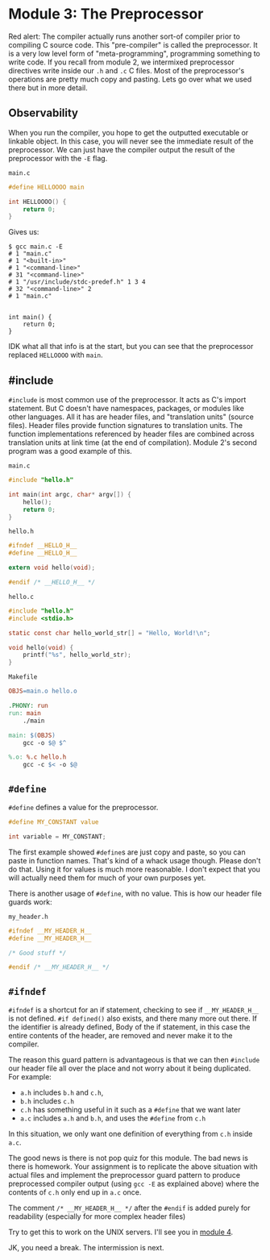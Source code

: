 # Module 3: The Preprocessor

Red alert: The compiler actually runs another sort-of compiler prior to compiling C source code. This "pre-compiler" is called the preprocessor. It is a very low level form of "meta-programming", programming something to write code. If you recall from module 2, we intermixed preprocessor directives write inside our `.h` and `.c` C files. Most of the preprocessor's operations are pretty much copy and pasting. Lets go over what we used there but in more detail.

## Observability

When you run the compiler, you hope to get the outputted executable or linkable object. In this case, you will never see the immediate result of the preprocessor. We can just have the compiler output the result of the preprocessor with the `-E` flag.

`main.c`

```c
#define HELLOOOO main

int HELLOOOO() {
    return 0;
}
```

Gives us:

```shell
$ gcc main.c -E
# 1 "main.c"
# 1 "<built-in>"
# 1 "<command-line>"
# 31 "<command-line>"
# 1 "/usr/include/stdc-predef.h" 1 3 4
# 32 "<command-line>" 2
# 1 "main.c"


int main() {
    return 0;
}
```

IDK what all that info is at the start, but you can see that the preprocessor replaced `HELLOOOO` with `main`.

## \#include

`#include` is most common use of the preprocessor. It acts as C's import statement. But C doesn't have namespaces, packages, or modules like other languages. All it has are header files, and "translation units" (source files). Header files provide function signatures to translation units. The function implementations referenced by header files are combined across translation units at link time (at the end of compilation). Module 2's second program was a good example of this.

`main.c`

```c
#include "hello.h"

int main(int argc, char* argv[]) {
    hello();
    return 0;
}
```

`hello.h`

```c
#ifndef __HELLO_H__
#define __HELLO_H__

extern void hello(void);

#endif /* __HELLO_H__ */
```

`hello.c`

```c
#include "hello.h"
#include <stdio.h>

static const char hello_world_str[] = "Hello, World!\n";

void hello(void) {
    printf("%s", hello_world_str);
}
```

`Makefile`

```makefile
OBJS=main.o hello.o

.PHONY: run
run: main
    ./main

main: $(OBJS)
    gcc -o $@ $^

%.o: %.c hello.h
    gcc -c $< -o $@
```

## `#define`

`#define` defines a value for the preprocessor.

```c
#define MY_CONSTANT value

int variable = MY_CONSTANT;
```

The first example showed `#define`s are just copy and paste, so you can paste in function names. That's kind of a whack usage though. Please don't do that. Using it for values is much more reasonable. I don't expect that you will actually need them for much of your own purposes yet.

There is another usage of `#define`, with no value. This is how our header file guards work:

`my_header.h`

```c
#ifndef __MY_HEADER_H__
#define __MY_HEADER_H__

/* Good stuff */

#endif /* __MY_HEADER_H__ */
```

## `#ifndef`

`#ifndef` is a shortcut for an if statement, checking to see if `__MY_HEADER_H__` is not defined. `#if defined()` also exists, and there many more out there. If the identifier is already defined, Body of the if statement, in this case the entire contents of the header, are removed and never make it to the compiler.

The reason this guard pattern is advantageous is that we can then `#include` our header file all over the place and not worry about it being duplicated. For example:

- `a.h` includes `b.h` and `c.h`,
- `b.h` includes `c.h`
- `c.h` has something useful in it such as a `#define` that we want later
- `a.c` includes `a.h` and `b.h`, and uses the `#define` from `c.h`

In this situation, we only want one definition of everything from `c.h` inside `a.c`.

The good news is there is not pop quiz for this module. The bad news is there is homework. Your assignment is to replicate the above situation with actual files and implement the preprocessor guard pattern to produce preprocessed compiler output (using `gcc -E` as explained above) where the contents of `c.h` only end up in `a.c` once.

The comment `/* __MY_HEADER_H__ */` after the `#endif` is added purely for readability (especially for more complex header files)

Try to get this to work on the UNIX servers. I'll see you in [module 4](../intermission/README.md).

JK, you need a break. The intermission is next.
